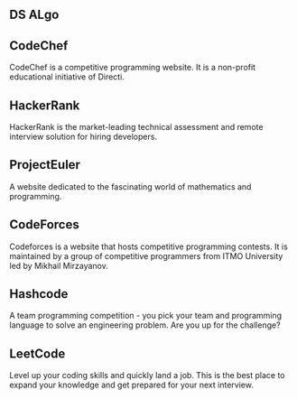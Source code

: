 ## DS ALgo
## CodeChef
CodeChef is a competitive programming website. It is a non-profit educational initiative of Directi.
## HackerRank
HackerRank is the market-leading technical assessment and remote interview solution for hiring developers.
## ProjectEuler
A website dedicated to the fascinating world of mathematics and programming.
## CodeForces
Codeforces is a website that hosts competitive programming contests.
It is maintained by a group of competitive programmers from ITMO University led by Mikhail Mirzayanov.
## Hashcode
A team programming competition - you pick your team and programming language to solve an engineering problem.
Are you up for the challenge?
## LeetCode
Level up your coding skills and quickly land a job. This is the best place to expand your knowledge and 
get prepared for your next interview.
